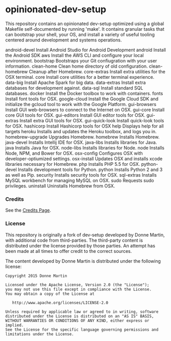 opinionated-dev-setup
============

This repository contains an opinionated dev-setup optimized using a global Makefile self-documented by running 'make'. It contains granular tasks that can bootstrap your shell, your OS, and install a variety of useful tooling centered around development and systems operations.

android-devel                  Install Android Studio for Android Development
android                        Install the Android SDK
aws                            Install the AWS CLI and configure your local environment.
bootstrap                      Bootstraps your Git confiugration with your user information.
clean-home                     Clean home directory of old configuration.
clean-homebrew                 Cleanup after Homebrew.
core-extras                    Install extra utilities for the OSX terminal.
core                           Install core utilities for a better terminal experience.
data-big                       Install Apache Spark for big data.
data-extras                    Install extra databases for development against.
data-sql                       Install standard SQL databases.
docker                         Install the Docker toolbox to work with containers.
fonts                          Install font tools for OSX.
google-cloud                   Install the Google Cloud SDK and initialize the gcloud tool to work with the Google Platform.
gui-browsers                   Install GUI web-browsers to connect to the Internet on OSX.
gui-core                       Install core GUI tools for OSX.
gui-editors                    Install GUI editor tools for OSX.
gui-extras                     Install extra GUI tools for OSX.
gui-quick-look                 Install quick-look tools for OSX.
hashicorp                      Install Hashicorp tools for OSX
help                           Displays help for all targets
heroku                         Installs and updates the Heroku toolbox, and logs you in.
homebrew-upgrade               Upgrades Homebrew.
homebrew                       Installs Homebrew.
java-devel                     Installs Intellij IDE for OSX.
java-libs                      Installs libraries for Java.
java                           Installs Java for OSX.
node-libs                      Installs libraries for Node.
node                           Installs Node, NPM, and Bower for OSX.
osx-config                     Configures OSX with developer-optiumized settings.
osx-install                    Updates OSX and installs xcode libraries necessary for Homebrew.
php                            Installs PHP 5.5 for OSX.
python-devel                   Installs development tools for Python.
python                         Installs Python 2 and 3 as well as Pip.
security                       Installs security tools for OSX.
sql-extras                     Installs MySQL workbench for managing MySQL on OSX.
sudo                           Requests sudo privileges.
uninstall                      Uninstalls Homebrew from OSX.

### Credits

See the [Credits Page](https://github.com/jbcom/opionated-dev-setup/blob/master/CREDITS.md).

### License

This repository is originally a fork of dev-setup developed by Donne Martin, with additional code from third-parties.  The third-party content is distributed under the license provided by those parties. An attempt has been made at all times to offer credit to the correct sources.

The content developed by Donne Martin is distributed under the following license:

    Copyright 2015 Donne Martin

    Licensed under the Apache License, Version 2.0 (the "License");
    you may not use this file except in compliance with the License.
    You may obtain a copy of the License at

       http://www.apache.org/licenses/LICENSE-2.0

    Unless required by applicable law or agreed to in writing, software
    distributed under the License is distributed on an "AS IS" BASIS,
    WITHOUT WARRANTIES OR CONDITIONS OF ANY KIND, either express or implied.
    See the License for the specific language governing permissions and
    limitations under the License.

